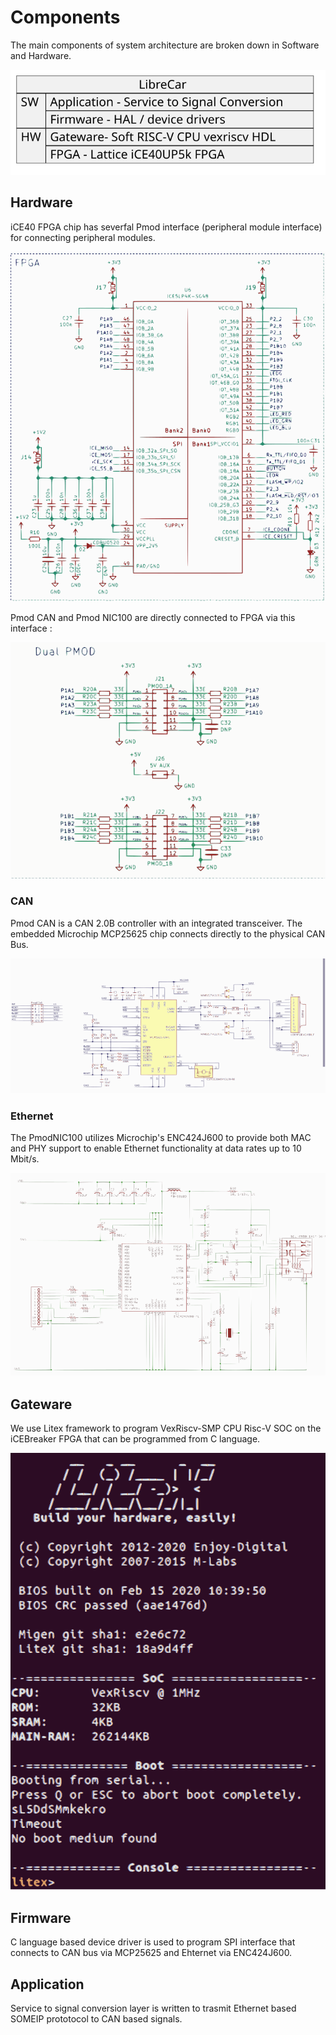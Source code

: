 # Components

The main components of system architecture are broken down in Software and Hardware.

![ Components ](../images/top.svg)


## Hardware

iCE40 FPGA chip has severfal Pmod interface (peripheral module interface) for connecting peripheral modules.

![ FPGA ](../images/fpga.svg)

Pmod CAN and Pmod NIC100  are directly connected to FPGA via this interface : 

![ PMOD ](../images/pmod.svg)

### CAN

Pmod CAN is a CAN 2.0B controller with an integrated transceiver. The embedded Microchip MCP25625 chip connects directly to the physical CAN Bus.

![ PMOD CAN ](../images/pmod_can.svg)

### Ethernet

The PmodNIC100 utilizes Microchip's ENC424J600 to provide both MAC
and PHY support to enable Ethernet functionality at data rates up to 10 Mbit/s.

![ PMOD NIC100 ](../images/pmod_nic100.svg)

## Gateware

We use Litex framework to program VexRiscv-SMP CPU Risc-V SOC on the iCEBreaker FPGA  that can be programmed from C language.

![ Litex ](../images/litex.svg)


## Firmware

C language based device driver is used to program SPI interface that connects to CAN bus via MCP25625 and Ehternet via  ENC424J600.


## Application

Service to signal conversion layer is written to trasmit Ethernet based SOMEIP prototocol to CAN based signals. 

